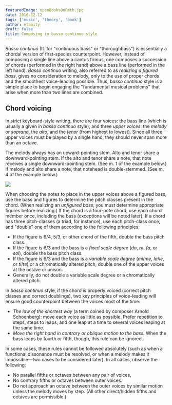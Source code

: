 ```yaml
---
featuredImage: openBooksOnPath.jpg
date: 2016-12-12
tags: ['music', 'theory', 'book']
author: etamity
draft: false
title: Composing in basso-continuo style
---
```


*Basso continuo* (It. for "continuous bass" or "thoroughbass") is essentially a chordal version of first-species counterpoint. However, instead of composing a single line above a cantus firmus, one composes a succession of chords (performed in the right hand) above a bass line (performed in the left hand). *Basso continuo* writing, also referred to as *realizing a figured bass*, gives no consideration to melody, only to the use of proper chords and the smoothest voice-leading possible. Thus, *basso continuo* style is a simple place to begin engaging the "fundamental musical problems" that arise when more than two lines are combined. 

## Chord voicing

In strict keyboard-style writing, there are four voices: the bass line (which is usually a given in *basso continuo* style), and three *upper voices*: the *melody* or *soprano*, the *alto*, and the *tenor* (from highest to lowest). Since all three upper voices must be played by a single hand, they should never span more than an octave.

The melody always has an upward-pointing stem. Alto and tenor share a downward-pointing stem. If the alto and tenor share a note, that note receives a single downward-pointing stem. (See m. 1 of the example below.) If melody and alto share a note, that notehead is double-stemmed. (See m. 4 of the example below.)

[![](/Graphics/BCModel.png)](/Graphics/BCModel.png)

When choosing the notes to place in the upper voices above a figured bass, use the bass and figures to determine the pitch classes present in the chord. (When realizing an *unfigured bass*, you must determine appropriate figures before realizing.) If the chord is a four-note chord, use each chord member once, including the bass (exceptions will be noted later). If a chord has three pitch-classes (a triad, for instance), use each pitch-class once, and "double" one of them according to the following principles:

- If the figure is 6/4, 5/3, or other chord of the fifth, double the bass pitch class.  
- If the figure is 6/3 and the bass is a *fixed scale degree* (*do*, *re*, *fa*, or *sol*), double the bass pitch class.  
- If the figure is 6/3 and the bass is a *variable scale degree* (*mi*/*me*, *la*/*le*, or *ti*/*te*) or a chromatically altered pitch, double one of the upper voices at the octave or unison.  
- Generally, do not double a variable scale degree or a chromatically altered pitch.

In *basso continuo* style, if the chord is properly voiced (correct pitch classes and correct doublings), two key principles of voice-leading will ensure good counterpoint between the voices most of the time:

- *The law of the shortest way* (a term coined by composer Arnold Schoenberg): move each voice as little as possible. Prefer repetition to steps, steps to leaps, and one leap at a time to several voices leaping at the same time.  
- *Move the right hand in contrary or oblique motion to the bass.* When the bass leaps by fourth or fifth, though, this rule can be ignored.

In some cases, these rules cannot be followed absolutely (such as when a functional dissonance must be resolved, or when a melody makes it impossible—two cases to be considered later). In all cases, observe the following:

- No parallel fifths or octaves between any pair of voices.  
- No contrary fifths or octaves between outer voices.  
- Do not approach an octave between the outer voices by similar motion unless the melody moves by step. (All other direct/hidden fifths and octaves are permissible.)


